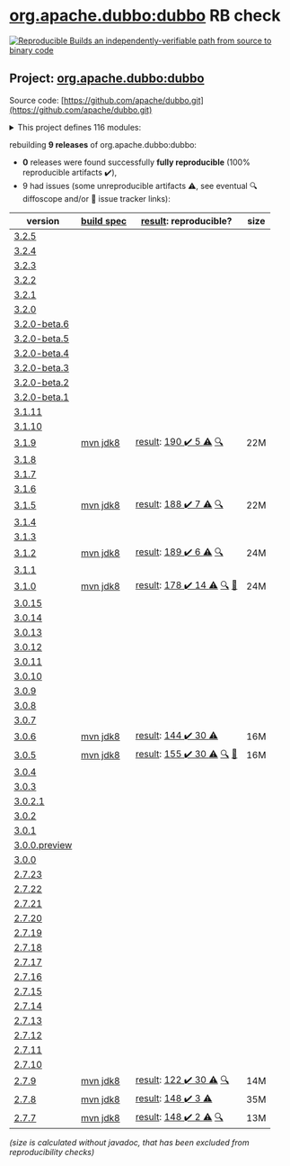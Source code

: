 [org.apache.dubbo:dubbo](https://central.sonatype.com/artifact/org.apache.dubbo/dubbo/3.1.9/versions) RB check
=======

[![Reproducible Builds](https://reproducible-builds.org/images/logos/rb.svg) an independently-verifiable path from source to binary code](https://reproducible-builds.org/)

## Project: [org.apache.dubbo:dubbo](https://central.sonatype.com/artifact/org.apache.dubbo/dubbo/3.1.9/versions)

Source code: [https://github.com/apache/dubbo.git](https://github.com/apache/dubbo.git)

<details><summary>This project defines 116 modules:</summary>

* [org.apache.dubbo:dubbo](https://central.sonatype.com/artifact/org.apache.dubbo/dubbo/3.1.9)
* [org.apache.dubbo:dubbo-auth](https://central.sonatype.com/artifact/org.apache.dubbo/dubbo-auth/3.1.9)
* [org.apache.dubbo:dubbo-bom](https://central.sonatype.com/artifact/org.apache.dubbo/dubbo-bom/3.1.9)
* [org.apache.dubbo:dubbo-cluster](https://central.sonatype.com/artifact/org.apache.dubbo/dubbo-cluster/3.1.9)
* [org.apache.dubbo:dubbo-common](https://central.sonatype.com/artifact/org.apache.dubbo/dubbo-common/3.1.9)
* [org.apache.dubbo:dubbo-compatible](https://central.sonatype.com/artifact/org.apache.dubbo/dubbo-compatible/3.1.9)
* [org.apache.dubbo:dubbo-compiler](https://central.sonatype.com/artifact/org.apache.dubbo/dubbo-compiler/3.1.9)
* [org.apache.dubbo:dubbo-config](https://central.sonatype.com/artifact/org.apache.dubbo/dubbo-config/3.1.9)
* [org.apache.dubbo:dubbo-config-api](https://central.sonatype.com/artifact/org.apache.dubbo/dubbo-config-api/3.1.9)
* [org.apache.dubbo:dubbo-config-spring](https://central.sonatype.com/artifact/org.apache.dubbo/dubbo-config-spring/3.1.9)
* [org.apache.dubbo:dubbo-configcenter](https://central.sonatype.com/artifact/org.apache.dubbo/dubbo-configcenter/3.1.9)
* [org.apache.dubbo:dubbo-configcenter-apollo](https://central.sonatype.com/artifact/org.apache.dubbo/dubbo-configcenter-apollo/3.1.9)
* [org.apache.dubbo:dubbo-configcenter-consul](https://central.sonatype.com/artifact/org.apache.dubbo/dubbo-configcenter-consul/3.1.9)
* [org.apache.dubbo:dubbo-configcenter-etcd](https://central.sonatype.com/artifact/org.apache.dubbo/dubbo-configcenter-etcd/3.1.9)
* [org.apache.dubbo:dubbo-configcenter-nacos](https://central.sonatype.com/artifact/org.apache.dubbo/dubbo-configcenter-nacos/3.1.9)
* [org.apache.dubbo:dubbo-configcenter-zookeeper](https://central.sonatype.com/artifact/org.apache.dubbo/dubbo-configcenter-zookeeper/3.1.9)
* [org.apache.dubbo:dubbo-container](https://central.sonatype.com/artifact/org.apache.dubbo/dubbo-container/3.1.9)
* [org.apache.dubbo:dubbo-container-api](https://central.sonatype.com/artifact/org.apache.dubbo/dubbo-container-api/3.1.9)
* [org.apache.dubbo:dubbo-container-log4j](https://central.sonatype.com/artifact/org.apache.dubbo/dubbo-container-log4j/3.1.9)
* [org.apache.dubbo:dubbo-container-logback](https://central.sonatype.com/artifact/org.apache.dubbo/dubbo-container-logback/3.1.9)
* [org.apache.dubbo:dubbo-container-spring](https://central.sonatype.com/artifact/org.apache.dubbo/dubbo-container-spring/3.1.9)
* [org.apache.dubbo:dubbo-dependencies](https://central.sonatype.com/artifact/org.apache.dubbo/dubbo-dependencies/3.1.9)
* [org.apache.dubbo:dubbo-dependencies-bom](https://central.sonatype.com/artifact/org.apache.dubbo/dubbo-dependencies-bom/3.1.9)
* [org.apache.dubbo:dubbo-dependencies-zookeeper](https://central.sonatype.com/artifact/org.apache.dubbo/dubbo-dependencies-zookeeper/3.1.9)
* [org.apache.dubbo:dubbo-dependencies-zookeeper-curator5](https://central.sonatype.com/artifact/org.apache.dubbo/dubbo-dependencies-zookeeper-curator5/3.1.9)
* [org.apache.dubbo:dubbo-distribution](https://central.sonatype.com/artifact/org.apache.dubbo/dubbo-distribution/3.1.9)
* [org.apache.dubbo:dubbo-filter](https://central.sonatype.com/artifact/org.apache.dubbo/dubbo-filter/3.1.9)
* [org.apache.dubbo:dubbo-filter-cache](https://central.sonatype.com/artifact/org.apache.dubbo/dubbo-filter-cache/3.1.9)
* [org.apache.dubbo:dubbo-filter-validation](https://central.sonatype.com/artifact/org.apache.dubbo/dubbo-filter-validation/3.1.9)
* [org.apache.dubbo:dubbo-kubernetes](https://central.sonatype.com/artifact/org.apache.dubbo/dubbo-kubernetes/3.1.9)
* [org.apache.dubbo:dubbo-metadata](https://central.sonatype.com/artifact/org.apache.dubbo/dubbo-metadata/3.1.9)
* [org.apache.dubbo:dubbo-metadata-api](https://central.sonatype.com/artifact/org.apache.dubbo/dubbo-metadata-api/3.1.9)
* [org.apache.dubbo:dubbo-metadata-definition-protobuf](https://central.sonatype.com/artifact/org.apache.dubbo/dubbo-metadata-definition-protobuf/3.1.9)
* [org.apache.dubbo:dubbo-metadata-processor](https://central.sonatype.com/artifact/org.apache.dubbo/dubbo-metadata-processor/3.1.9)
* [org.apache.dubbo:dubbo-metadata-report-consul](https://central.sonatype.com/artifact/org.apache.dubbo/dubbo-metadata-report-consul/3.1.9)
* [org.apache.dubbo:dubbo-metadata-report-etcd](https://central.sonatype.com/artifact/org.apache.dubbo/dubbo-metadata-report-etcd/3.1.9)
* [org.apache.dubbo:dubbo-metadata-report-nacos](https://central.sonatype.com/artifact/org.apache.dubbo/dubbo-metadata-report-nacos/3.1.9)
* [org.apache.dubbo:dubbo-metadata-report-redis](https://central.sonatype.com/artifact/org.apache.dubbo/dubbo-metadata-report-redis/3.1.9)
* [org.apache.dubbo:dubbo-metadata-report-zookeeper](https://central.sonatype.com/artifact/org.apache.dubbo/dubbo-metadata-report-zookeeper/3.1.9)
* [org.apache.dubbo:dubbo-metrics](https://central.sonatype.com/artifact/org.apache.dubbo/dubbo-metrics/3.1.9)
* [org.apache.dubbo:dubbo-metrics-api](https://central.sonatype.com/artifact/org.apache.dubbo/dubbo-metrics-api/3.1.9)
* [org.apache.dubbo:dubbo-metrics-prometheus](https://central.sonatype.com/artifact/org.apache.dubbo/dubbo-metrics-prometheus/3.1.9)
* [org.apache.dubbo:dubbo-monitor](https://central.sonatype.com/artifact/org.apache.dubbo/dubbo-monitor/3.1.9)
* [org.apache.dubbo:dubbo-monitor-api](https://central.sonatype.com/artifact/org.apache.dubbo/dubbo-monitor-api/3.1.9)
* [org.apache.dubbo:dubbo-monitor-default](https://central.sonatype.com/artifact/org.apache.dubbo/dubbo-monitor-default/3.1.9)
* [org.apache.dubbo:dubbo-native](https://central.sonatype.com/artifact/org.apache.dubbo/dubbo-native/3.1.9)
* [org.apache.dubbo:dubbo-native-plugin](https://central.sonatype.com/artifact/org.apache.dubbo/dubbo-native-plugin/3.1.9)
* [org.apache.dubbo:dubbo-parent](https://central.sonatype.com/artifact/org.apache.dubbo/dubbo-parent/3.1.9)
* [org.apache.dubbo:dubbo-plugin](https://central.sonatype.com/artifact/org.apache.dubbo/dubbo-plugin/3.1.9)
* [org.apache.dubbo:dubbo-qos](https://central.sonatype.com/artifact/org.apache.dubbo/dubbo-qos/3.1.9)
* [org.apache.dubbo:dubbo-reactive](https://central.sonatype.com/artifact/org.apache.dubbo/dubbo-reactive/3.1.9)
* [org.apache.dubbo:dubbo-registry](https://central.sonatype.com/artifact/org.apache.dubbo/dubbo-registry/3.1.9)
* [org.apache.dubbo:dubbo-registry-api](https://central.sonatype.com/artifact/org.apache.dubbo/dubbo-registry-api/3.1.9)
* [org.apache.dubbo:dubbo-registry-consul](https://central.sonatype.com/artifact/org.apache.dubbo/dubbo-registry-consul/3.1.9)
* [org.apache.dubbo:dubbo-registry-default](https://central.sonatype.com/artifact/org.apache.dubbo/dubbo-registry-default/3.1.9)
* [org.apache.dubbo:dubbo-registry-dns](https://central.sonatype.com/artifact/org.apache.dubbo/dubbo-registry-dns/3.1.9)
* [org.apache.dubbo:dubbo-registry-etcd3](https://central.sonatype.com/artifact/org.apache.dubbo/dubbo-registry-etcd3/3.1.9)
* [org.apache.dubbo:dubbo-registry-eureka](https://central.sonatype.com/artifact/org.apache.dubbo/dubbo-registry-eureka/3.1.9)
* [org.apache.dubbo:dubbo-registry-kubernetes](https://central.sonatype.com/artifact/org.apache.dubbo/dubbo-registry-kubernetes/3.1.9)
* [org.apache.dubbo:dubbo-registry-multicast](https://central.sonatype.com/artifact/org.apache.dubbo/dubbo-registry-multicast/3.1.9)
* [org.apache.dubbo:dubbo-registry-multiple](https://central.sonatype.com/artifact/org.apache.dubbo/dubbo-registry-multiple/3.1.9)
* [org.apache.dubbo:dubbo-registry-nacos](https://central.sonatype.com/artifact/org.apache.dubbo/dubbo-registry-nacos/3.1.9)
* [org.apache.dubbo:dubbo-registry-redis](https://central.sonatype.com/artifact/org.apache.dubbo/dubbo-registry-redis/3.1.9)
* [org.apache.dubbo:dubbo-registry-sofa](https://central.sonatype.com/artifact/org.apache.dubbo/dubbo-registry-sofa/3.1.9)
* [org.apache.dubbo:dubbo-registry-xds](https://central.sonatype.com/artifact/org.apache.dubbo/dubbo-registry-xds/3.1.9)
* [org.apache.dubbo:dubbo-registry-zookeeper](https://central.sonatype.com/artifact/org.apache.dubbo/dubbo-registry-zookeeper/3.1.9)
* [org.apache.dubbo:dubbo-remoting](https://central.sonatype.com/artifact/org.apache.dubbo/dubbo-remoting/3.1.9)
* [org.apache.dubbo:dubbo-remoting-api](https://central.sonatype.com/artifact/org.apache.dubbo/dubbo-remoting-api/3.1.9)
* [org.apache.dubbo:dubbo-remoting-etcd3](https://central.sonatype.com/artifact/org.apache.dubbo/dubbo-remoting-etcd3/3.1.9)
* [org.apache.dubbo:dubbo-remoting-grizzly](https://central.sonatype.com/artifact/org.apache.dubbo/dubbo-remoting-grizzly/3.1.9)
* [org.apache.dubbo:dubbo-remoting-http](https://central.sonatype.com/artifact/org.apache.dubbo/dubbo-remoting-http/3.1.9)
* [org.apache.dubbo:dubbo-remoting-mina](https://central.sonatype.com/artifact/org.apache.dubbo/dubbo-remoting-mina/3.1.9)
* [org.apache.dubbo:dubbo-remoting-netty](https://central.sonatype.com/artifact/org.apache.dubbo/dubbo-remoting-netty/3.1.9)
* [org.apache.dubbo:dubbo-remoting-netty4](https://central.sonatype.com/artifact/org.apache.dubbo/dubbo-remoting-netty4/3.1.9)
* [org.apache.dubbo:dubbo-remoting-p2p](https://central.sonatype.com/artifact/org.apache.dubbo/dubbo-remoting-p2p/3.1.9)
* [org.apache.dubbo:dubbo-remoting-redis](https://central.sonatype.com/artifact/org.apache.dubbo/dubbo-remoting-redis/3.1.9)
* [org.apache.dubbo:dubbo-remoting-zookeeper](https://central.sonatype.com/artifact/org.apache.dubbo/dubbo-remoting-zookeeper/3.1.9)
* [org.apache.dubbo:dubbo-remoting-zookeeper-curator5](https://central.sonatype.com/artifact/org.apache.dubbo/dubbo-remoting-zookeeper-curator5/3.1.9)
* [org.apache.dubbo:dubbo-rpc](https://central.sonatype.com/artifact/org.apache.dubbo/dubbo-rpc/3.1.9)
* [org.apache.dubbo:dubbo-rpc-api](https://central.sonatype.com/artifact/org.apache.dubbo/dubbo-rpc-api/3.1.9)
* [org.apache.dubbo:dubbo-rpc-dubbo](https://central.sonatype.com/artifact/org.apache.dubbo/dubbo-rpc-dubbo/3.1.9)
* [org.apache.dubbo:dubbo-rpc-grpc](https://central.sonatype.com/artifact/org.apache.dubbo/dubbo-rpc-grpc/3.1.9)
* [org.apache.dubbo:dubbo-rpc-hessian](https://central.sonatype.com/artifact/org.apache.dubbo/dubbo-rpc-hessian/3.1.9)
* [org.apache.dubbo:dubbo-rpc-http](https://central.sonatype.com/artifact/org.apache.dubbo/dubbo-rpc-http/3.1.9)
* [org.apache.dubbo:dubbo-rpc-injvm](https://central.sonatype.com/artifact/org.apache.dubbo/dubbo-rpc-injvm/3.1.9)
* [org.apache.dubbo:dubbo-rpc-memcached](https://central.sonatype.com/artifact/org.apache.dubbo/dubbo-rpc-memcached/3.1.9)
* [org.apache.dubbo:dubbo-rpc-native-thrift](https://central.sonatype.com/artifact/org.apache.dubbo/dubbo-rpc-native-thrift/3.1.9)
* [org.apache.dubbo:dubbo-rpc-redis](https://central.sonatype.com/artifact/org.apache.dubbo/dubbo-rpc-redis/3.1.9)
* [org.apache.dubbo:dubbo-rpc-rest](https://central.sonatype.com/artifact/org.apache.dubbo/dubbo-rpc-rest/3.1.9)
* [org.apache.dubbo:dubbo-rpc-rmi](https://central.sonatype.com/artifact/org.apache.dubbo/dubbo-rpc-rmi/3.1.9)
* [org.apache.dubbo:dubbo-rpc-thrift](https://central.sonatype.com/artifact/org.apache.dubbo/dubbo-rpc-thrift/3.1.9)
* [org.apache.dubbo:dubbo-rpc-triple](https://central.sonatype.com/artifact/org.apache.dubbo/dubbo-rpc-triple/3.1.9)
* [org.apache.dubbo:dubbo-rpc-webservice](https://central.sonatype.com/artifact/org.apache.dubbo/dubbo-rpc-webservice/3.1.9)
* [org.apache.dubbo:dubbo-rpc-xml](https://central.sonatype.com/artifact/org.apache.dubbo/dubbo-rpc-xml/3.1.9)
* [org.apache.dubbo:dubbo-serialization](https://central.sonatype.com/artifact/org.apache.dubbo/dubbo-serialization/3.1.9)
* [org.apache.dubbo:dubbo-serialization-api](https://central.sonatype.com/artifact/org.apache.dubbo/dubbo-serialization-api/3.1.9)
* [org.apache.dubbo:dubbo-serialization-avro](https://central.sonatype.com/artifact/org.apache.dubbo/dubbo-serialization-avro/3.1.9)
* [org.apache.dubbo:dubbo-serialization-fastjson](https://central.sonatype.com/artifact/org.apache.dubbo/dubbo-serialization-fastjson/3.1.9)
* [org.apache.dubbo:dubbo-serialization-fastjson2](https://central.sonatype.com/artifact/org.apache.dubbo/dubbo-serialization-fastjson2/3.1.9)
* [org.apache.dubbo:dubbo-serialization-fst](https://central.sonatype.com/artifact/org.apache.dubbo/dubbo-serialization-fst/3.1.9)
* [org.apache.dubbo:dubbo-serialization-gson](https://central.sonatype.com/artifact/org.apache.dubbo/dubbo-serialization-gson/3.1.9)
* [org.apache.dubbo:dubbo-serialization-hessian2](https://central.sonatype.com/artifact/org.apache.dubbo/dubbo-serialization-hessian2/3.1.9)
* [org.apache.dubbo:dubbo-serialization-jdk](https://central.sonatype.com/artifact/org.apache.dubbo/dubbo-serialization-jdk/3.1.9)
* [org.apache.dubbo:dubbo-serialization-kryo](https://central.sonatype.com/artifact/org.apache.dubbo/dubbo-serialization-kryo/3.1.9)
* [org.apache.dubbo:dubbo-serialization-native-hession](https://central.sonatype.com/artifact/org.apache.dubbo/dubbo-serialization-native-hession/3.1.9)
* [org.apache.dubbo:dubbo-serialization-protobuf](https://central.sonatype.com/artifact/org.apache.dubbo/dubbo-serialization-protobuf/3.1.9)
* [org.apache.dubbo:dubbo-serialization-protostuff](https://central.sonatype.com/artifact/org.apache.dubbo/dubbo-serialization-protostuff/3.1.9)
* [org.apache.dubbo:dubbo-serialization-test](https://central.sonatype.com/artifact/org.apache.dubbo/dubbo-serialization-test/3.1.9)
* [org.apache.dubbo:dubbo-spring-boot](https://central.sonatype.com/artifact/org.apache.dubbo/dubbo-spring-boot/3.1.9)
* [org.apache.dubbo:dubbo-spring-boot-actuator](https://central.sonatype.com/artifact/org.apache.dubbo/dubbo-spring-boot-actuator/3.1.9)
* [org.apache.dubbo:dubbo-spring-boot-actuator-compatible](https://central.sonatype.com/artifact/org.apache.dubbo/dubbo-spring-boot-actuator-compatible/3.1.9)
* [org.apache.dubbo:dubbo-spring-boot-autoconfigure](https://central.sonatype.com/artifact/org.apache.dubbo/dubbo-spring-boot-autoconfigure/3.1.9)
* [org.apache.dubbo:dubbo-spring-boot-autoconfigure-compatible](https://central.sonatype.com/artifact/org.apache.dubbo/dubbo-spring-boot-autoconfigure-compatible/3.1.9)
* [org.apache.dubbo:dubbo-spring-boot-compatible](https://central.sonatype.com/artifact/org.apache.dubbo/dubbo-spring-boot-compatible/3.1.9)
* [org.apache.dubbo:dubbo-spring-boot-starter](https://central.sonatype.com/artifact/org.apache.dubbo/dubbo-spring-boot-starter/3.1.9)
* [org.apache.dubbo:dubbo-xds](https://central.sonatype.com/artifact/org.apache.dubbo/dubbo-xds/3.1.9)
</details>

rebuilding **9 releases** of org.apache.dubbo:dubbo:
- **0** releases were found successfully **fully reproducible** (100% reproducible artifacts :heavy_check_mark:),
- 9 had issues (some unreproducible artifacts :warning:, see eventual :mag: diffoscope and/or :memo: issue tracker links):

| version | [build spec](/BUILDSPEC.md) | [result](https://reproducible-builds.org/docs/jvm/): reproducible? | size |
| -- | --------- | ------ | -- |
| [3.2.5](https://central.sonatype.com/artifact/org.apache.dubbo/dubbo/3.2.5/pom) | | | |
| [3.2.4](https://central.sonatype.com/artifact/org.apache.dubbo/dubbo/3.2.4/pom) | | | |
| [3.2.3](https://central.sonatype.com/artifact/org.apache.dubbo/dubbo/3.2.3/pom) | | | |
| [3.2.2](https://central.sonatype.com/artifact/org.apache.dubbo/dubbo/3.2.2/pom) | | | |
| [3.2.1](https://central.sonatype.com/artifact/org.apache.dubbo/dubbo/3.2.1/pom) | | | |
| [3.2.0](https://central.sonatype.com/artifact/org.apache.dubbo/dubbo/3.2.0/pom) | | | |
| [3.2.0-beta.6](https://central.sonatype.com/artifact/org.apache.dubbo/dubbo/3.2.0-beta.6/pom) | | | |
| [3.2.0-beta.5](https://central.sonatype.com/artifact/org.apache.dubbo/dubbo/3.2.0-beta.5/pom) | | | |
| [3.2.0-beta.4](https://central.sonatype.com/artifact/org.apache.dubbo/dubbo/3.2.0-beta.4/pom) | | | |
| [3.2.0-beta.3](https://central.sonatype.com/artifact/org.apache.dubbo/dubbo/3.2.0-beta.3/pom) | | | |
| [3.2.0-beta.2](https://central.sonatype.com/artifact/org.apache.dubbo/dubbo/3.2.0-beta.2/pom) | | | |
| [3.2.0-beta.1](https://central.sonatype.com/artifact/org.apache.dubbo/dubbo/3.2.0-beta.1/pom) | | | |
| [3.1.11](https://central.sonatype.com/artifact/org.apache.dubbo/dubbo/3.1.11/pom) | | | |
| [3.1.10](https://central.sonatype.com/artifact/org.apache.dubbo/dubbo/3.1.10/pom) | | | |
| [3.1.9](https://central.sonatype.com/artifact/org.apache.dubbo/dubbo/3.1.9/pom) | [mvn jdk8](dubbo-3.1.9.buildspec) | [result](dubbo-parent-3.1.9.buildinfo): [190 :heavy_check_mark:  5 :warning:](dubbo-parent-3.1.9.buildcompare) [:mag:](dubbo-parent-3.1.9.diffoscope) | 22M |
| [3.1.8](https://central.sonatype.com/artifact/org.apache.dubbo/dubbo/3.1.8/pom) | | | |
| [3.1.7](https://central.sonatype.com/artifact/org.apache.dubbo/dubbo/3.1.7/pom) | | | |
| [3.1.6](https://central.sonatype.com/artifact/org.apache.dubbo/dubbo/3.1.6/pom) | | | |
| [3.1.5](https://central.sonatype.com/artifact/org.apache.dubbo/dubbo/3.1.5/pom) | [mvn jdk8](dubbo-3.1.5.buildspec) | [result](dubbo-parent-3.1.5.buildinfo): [188 :heavy_check_mark:  7 :warning:](dubbo-parent-3.1.5.buildcompare) [:mag:](dubbo-parent-3.1.5.diffoscope) | 22M |
| [3.1.4](https://central.sonatype.com/artifact/org.apache.dubbo/dubbo/3.1.4/pom) | | | |
| [3.1.3](https://central.sonatype.com/artifact/org.apache.dubbo/dubbo/3.1.3/pom) | | | |
| [3.1.2](https://central.sonatype.com/artifact/org.apache.dubbo/dubbo/3.1.2/pom) | [mvn jdk8](dubbo-3.1.2.buildspec) | [result](dubbo-parent-3.1.2.buildinfo): [189 :heavy_check_mark:  6 :warning:](dubbo-parent-3.1.2.buildcompare) [:mag:](dubbo-parent-3.1.2.diffoscope) | 24M |
| [3.1.1](https://central.sonatype.com/artifact/org.apache.dubbo/dubbo/3.1.1/pom) | | | |
| [3.1.0](https://central.sonatype.com/artifact/org.apache.dubbo/dubbo/3.1.0/pom) | [mvn jdk8](dubbo-3.1.0.buildspec) | [result](dubbo-parent-3.1.0.buildinfo): [178 :heavy_check_mark:  14 :warning:](dubbo-parent-3.1.0.buildcompare) [:mag:](dubbo-parent-3.1.0.diffoscope) [:memo:](https://github.com/apache/dubbo/pull/10700) | 24M |
| [3.0.15](https://central.sonatype.com/artifact/org.apache.dubbo/dubbo/3.0.15/pom) | | | |
| [3.0.14](https://central.sonatype.com/artifact/org.apache.dubbo/dubbo/3.0.14/pom) | | | |
| [3.0.13](https://central.sonatype.com/artifact/org.apache.dubbo/dubbo/3.0.13/pom) | | | |
| [3.0.12](https://central.sonatype.com/artifact/org.apache.dubbo/dubbo/3.0.12/pom) | | | |
| [3.0.11](https://central.sonatype.com/artifact/org.apache.dubbo/dubbo/3.0.11/pom) | | | |
| [3.0.10](https://central.sonatype.com/artifact/org.apache.dubbo/dubbo/3.0.10/pom) | | | |
| [3.0.9](https://central.sonatype.com/artifact/org.apache.dubbo/dubbo/3.0.9/pom) | | | |
| [3.0.8](https://central.sonatype.com/artifact/org.apache.dubbo/dubbo/3.0.8/pom) | | | |
| [3.0.7](https://central.sonatype.com/artifact/org.apache.dubbo/dubbo/3.0.7/pom) | | | |
| [3.0.6](https://central.sonatype.com/artifact/org.apache.dubbo/dubbo/3.0.6/pom) | [mvn jdk8](dubbo-3.0.6.buildspec) | [result](dubbo-parent-3.0.6.buildinfo): [144 :heavy_check_mark:  30 :warning:](dubbo-parent-3.0.6.buildcompare) | 16M |
| [3.0.5](https://central.sonatype.com/artifact/org.apache.dubbo/dubbo/3.0.5/pom) | [mvn jdk8](dubbo-3.0.5.buildspec) | [result](dubbo-parent-3.0.5.buildinfo): [155 :heavy_check_mark:  30 :warning:](dubbo-parent-3.0.5.buildcompare) [:mag:](dubbo-parent-3.0.5.diffoscope) [:memo:](https://github.com/apache/dubbo/pull/10067) | 16M |
| [3.0.4](https://central.sonatype.com/artifact/org.apache.dubbo/dubbo/3.0.4/pom) | | | |
| [3.0.3](https://central.sonatype.com/artifact/org.apache.dubbo/dubbo/3.0.3/pom) | | | |
| [3.0.2.1](https://central.sonatype.com/artifact/org.apache.dubbo/dubbo/3.0.2.1/pom) | | | |
| [3.0.2](https://central.sonatype.com/artifact/org.apache.dubbo/dubbo/3.0.2/pom) | | | |
| [3.0.1](https://central.sonatype.com/artifact/org.apache.dubbo/dubbo/3.0.1/pom) | | | |
| [3.0.0.preview](https://central.sonatype.com/artifact/org.apache.dubbo/dubbo/3.0.0.preview/pom) | | | |
| [3.0.0](https://central.sonatype.com/artifact/org.apache.dubbo/dubbo/3.0.0/pom) | | | |
| [2.7.23](https://central.sonatype.com/artifact/org.apache.dubbo/dubbo/2.7.23/pom) | | | |
| [2.7.22](https://central.sonatype.com/artifact/org.apache.dubbo/dubbo/2.7.22/pom) | | | |
| [2.7.21](https://central.sonatype.com/artifact/org.apache.dubbo/dubbo/2.7.21/pom) | | | |
| [2.7.20](https://central.sonatype.com/artifact/org.apache.dubbo/dubbo/2.7.20/pom) | | | |
| [2.7.19](https://central.sonatype.com/artifact/org.apache.dubbo/dubbo/2.7.19/pom) | | | |
| [2.7.18](https://central.sonatype.com/artifact/org.apache.dubbo/dubbo/2.7.18/pom) | | | |
| [2.7.17](https://central.sonatype.com/artifact/org.apache.dubbo/dubbo/2.7.17/pom) | | | |
| [2.7.16](https://central.sonatype.com/artifact/org.apache.dubbo/dubbo/2.7.16/pom) | | | |
| [2.7.15](https://central.sonatype.com/artifact/org.apache.dubbo/dubbo/2.7.15/pom) | | | |
| [2.7.14](https://central.sonatype.com/artifact/org.apache.dubbo/dubbo/2.7.14/pom) | | | |
| [2.7.13](https://central.sonatype.com/artifact/org.apache.dubbo/dubbo/2.7.13/pom) | | | |
| [2.7.12](https://central.sonatype.com/artifact/org.apache.dubbo/dubbo/2.7.12/pom) | | | |
| [2.7.11](https://central.sonatype.com/artifact/org.apache.dubbo/dubbo/2.7.11/pom) | | | |
| [2.7.10](https://central.sonatype.com/artifact/org.apache.dubbo/dubbo/2.7.10/pom) | | | |
| [2.7.9](https://central.sonatype.com/artifact/org.apache.dubbo/dubbo/2.7.9/pom) | [mvn jdk8](dubbo-2.7.9.buildspec) | [result](dubbo-parent-2.7.9.buildinfo): [122 :heavy_check_mark:  30 :warning:](dubbo-parent-2.7.9.buildcompare) [:mag:](https://github.com/jvm-repo-rebuild/reproducible-central/blob/master/content/org/apache/dubbo/dubbo-parent-2.7.9.diffoscope) | 14M |
| [2.7.8](https://central.sonatype.com/artifact/org.apache.dubbo/dubbo/2.7.8/pom) | [mvn jdk8](dubbo-2.7.8.buildspec) | [result](dubbo-metadata-processor-2.7.8.buildinfo): [148 :heavy_check_mark:  3 :warning:](dubbo-metadata-processor-2.7.8.buildcompare) | 35M |
| [2.7.7](https://central.sonatype.com/artifact/org.apache.dubbo/dubbo/2.7.7/pom) | [mvn jdk8](dubbo-2.7.7.buildspec) | [result](dubbo-parent-2.7.7.buildinfo): [148 :heavy_check_mark:  2 :warning:](dubbo-parent-2.7.7.buildcompare) [:mag:](https://github.com/jvm-repo-rebuild/reproducible-central/blob/master/content/org/apache/dubbo/dubbo-parent-2.7.7.diffoscope) | 13M |

<i>(size is calculated without javadoc, that has been excluded from reproducibility checks)</i>
